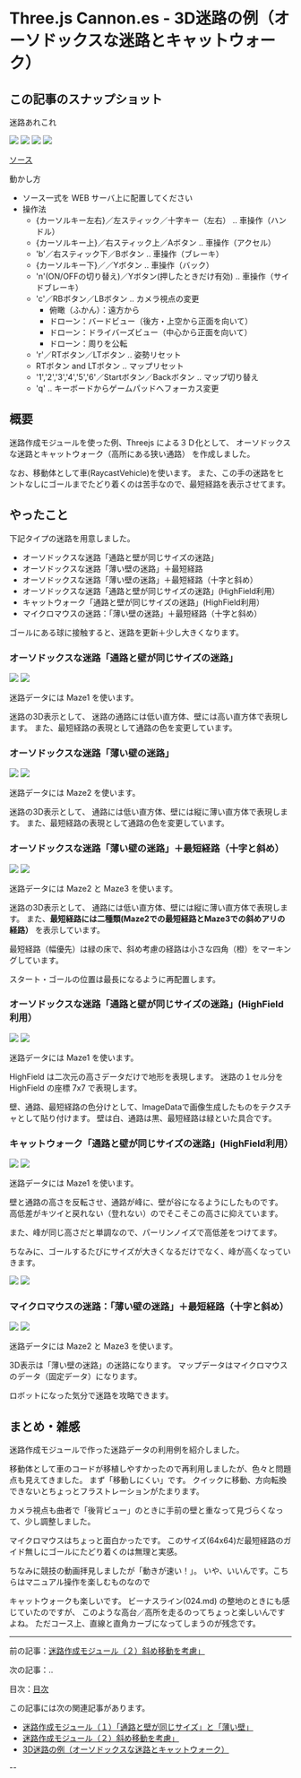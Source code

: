 # Three.js Cannon.es - 3D迷路の例（オーソドックスな迷路とキャットウォーク）

## この記事のスナップショット

迷路あれこれ

![](048/pic/048_ss_11.jpg)
![](048/pic/048_ss_31.jpg)
![](048/pic/048_ss_41.jpg)
![](048/pic/048_ss_53.jpg)

[ソース](048/)

動かし方

- ソース一式を WEB サーバ上に配置してください
- 操作法
  - {カーソルキー左右}／左スティック／十字キー（左右）  .. 車操作（ハンドル）
  - {カーソルキー上}／右スティック上／Aボタン           .. 車操作（アクセル）
  - 'b'／右スティック下／Bボタン                        .. 車操作（ブレーキ）
  - {カーソルキー下}／／Yボタン                         .. 車操作（バック）
  - 'n'(ON/OFFの切り替え)／Yボタン(押したときだけ有効)  .. 車操作（サイドブレーキ）
  - 'c'／RBボタン／LBボタン .. カメラ視点の変更
    - 俯瞰（ふかん）：遠方から
    - ドローン：バードビュー（後方・上空から正面を向いて）
    - ドローン：ドライバーズビュー（中心から正面を向いて）
    - ドローン：周りを公転
  - 'r'／RTボタン／LTボタン .. 姿勢リセット
  - RTボタン and LTボタン .. マップリセット
  - '1','2','3','4','5','6'／Startボタン／Backボタン .. マップ切り替え
  - 'q' .. キーボードからゲームパッドへフォーカス変更

## 概要

迷路作成モジュールを使った例、Threejs による３Ｄ化として、
オーソドックスな迷路とキャットウォーク（高所にある狭い通路）
を作成しました。

なお、移動体として車(RaycastVehicle)を使います。
また、この手の迷路をヒントなしにゴールまでたどり着くのは苦手なので、最短経路を表示させてます。

## やったこと

下記タイプの迷路を用意しました。

- オーソドックスな迷路「通路と壁が同じサイズの迷路」
- オーソドックスな迷路「薄い壁の迷路」＋最短経路
- オーソドックスな迷路「薄い壁の迷路」＋最短経路（十字と斜め）
- オーソドックスな迷路「通路と壁が同じサイズの迷路」(HighField利用）
- キャットウォーク「通路と壁が同じサイズの迷路」(HighField利用）
- マイクロマウスの迷路：「薄い壁の迷路」＋最短経路（十字と斜め）

ゴールにある球に接触すると、迷路を更新＋少し大きくなります。

### オーソドックスな迷路「通路と壁が同じサイズの迷路」

![](048/pic/048_ss_11.jpg)
![](048/pic/048_ss_12.jpg)

迷路データには Maze1 を使います。

迷路の3D表示として、
迷路の通路には低い直方体、壁には高い直方体で表現します。
また、最短経路の表現として通路の色を変更しています。

### オーソドックスな迷路「薄い壁の迷路」

![](048/pic/048_ss_21.jpg)
![](048/pic/048_ss_22.jpg)

迷路データには Maze2 を使います。

迷路の3D表示として、
通路には低い直方体、壁には縦に薄い直方体で表現します。
また、最短経路の表現として通路の色を変更しています。

### オーソドックスな迷路「薄い壁の迷路」＋最短経路（十字と斜め）

![](048/pic/048_ss_31.jpg)
![](048/pic/048_ss_32.jpg)

迷路データには Maze2 と Maze3 を使います。

迷路の3D表示として、
通路には低い直方体、壁には縦に薄い直方体で表現します。
また、**最短経路には二種類(Maze2での最短経路とMaze3での斜めアリの経路）**
を表示しています。

最短経路（幅優先）は緑の床で、斜め考慮の経路は小さな四角（橙）をマーキングしています。

スタート・ゴールの位置は最長になるように再配置します。

### オーソドックスな迷路「通路と壁が同じサイズの迷路」(HighField利用）

![](048/pic/048_ss_41.jpg)
![](048/pic/048_ss_42.jpg)

迷路データには Maze1 を使います。

HighField は二次元の高さデータだけで地形を表現します。
迷路の１セル分を HighField の座標 7x7 で表現します。

壁、通路、最短経路の色分けとして、ImageDataで画像生成したものをテクスチャとして貼り付けます。
壁は白、通路は黒、最短経路は緑といた具合です。

### キャットウォーク「通路と壁が同じサイズの迷路」(HighField利用）

![](048/pic/048_ss_51.jpg)
![](048/pic/048_ss_52.jpg)

迷路データには Maze1 を使います。

壁と通路の高さを反転させ、通路が峰に、壁が谷になるようにしたものです。
高低差がキツイと戻れない（登れない）のでそこそこの高さに抑えています。

また、峰が同じ高さだと単調なので、パーリンノイズで高低差をつけてます。

ちなみに、ゴールするたびにサイズが大きくなるだけでなく、峰が高くなっていきます。

![](048/pic/048_ss_53.jpg)
![](048/pic/048_ss_54.jpg)

### マイクロマウスの迷路：「薄い壁の迷路」＋最短経路（十字と斜め）

![](048/pic/048_ss_61.jpg)
![](048/pic/048_ss_62.jpg)

迷路データには Maze2 と Maze3 を使います。

3D表示は「薄い壁の迷路」の迷路になります。
マップデータはマイクロマウスのデータ（固定データ）になります。

ロボットになった気分で迷路を攻略できます。


## まとめ・雑感

迷路作成モジュールで作った迷路データの利用例を紹介しました。

移動体として車のコードが移植しやすかったので再利用しましたが、色々と問題点も見えてきました。
まず「移動しにくい」です。
クイックに移動、方向転換できないとちょっとフラストレーションがたまります。

カメラ視点も曲者で「後背ビュー」のときに手前の壁と重なって見づらくなって、少し調整しました。

マイクロマウスはちょっと面白かったです。
このサイズ(64x64)だ最短経路のガイド無しにゴールにたどり着くのは無理と実感。

ちなみに競技の動画拝見しましたが「動きが速い！」。
いや、いいんです。こちらはマニュアル操作を楽しむものなので

キャットウォークも楽しいです。
ビーナスライン(024.md)
の整地のときにも感じていたのですが、
このような高台／高所を走るのってちょっと楽しいんですよね。
ただコース上、直線と直角カーブになってしまうのが残念です。

------------------------------------------------------------

前の記事：[迷路作成モジュール（２）斜め移動を考慮」](047.md)

次の記事：..


目次：[目次](000.md)

この記事には次の関連記事があります。

- [迷路作成モジュール（１）「通路と壁が同じサイズ」と「薄い壁」](046.md)
- [迷路作成モジュール（２）斜め移動を考慮」](047.md)
- [3D迷路の例（オーソドックスな迷路とキャットウォーク）](048.md)

--